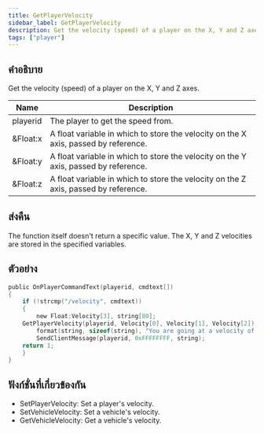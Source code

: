```yaml
---
title: GetPlayerVelocity
sidebar_label: GetPlayerVelocity
description: Get the velocity (speed) of a player on the X, Y and Z axes.
tags: ["player"]
---
```


## คำอธิบาย

Get the velocity (speed) of a player on the X, Y and Z axes.

| Name     | Description                                                                         |
| -------- | ----------------------------------------------------------------------------------- |
| playerid | The player to get the speed from.                                                   |
| &Float:x | A float variable in which to store the velocity on the X axis, passed by reference. |
| &Float:y | A float variable in which to store the velocity on the Y axis, passed by reference. |
| &Float:z | A float variable in which to store the velocity on the Z axis, passed by reference. |

## ส่งคืน

The function itself doesn't return a specific value. The X, Y and Z velocities are stored in the specified variables.

## ตัวอย่าง

```c
public OnPlayerCommandText(playerid, cmdtext[])
{
    if (!strcmp("/velocity", cmdtext))
    {
        new Float:Velocity[3], string[80];
    GetPlayerVelocity(playerid, Velocity[0], Velocity[1], Velocity[2]);
        format(string, sizeof(string), "You are going at a velocity of X: %f, Y: %f, Z: %f", Velocity[0], Velocity[1], Velocity[2]);
        SendClientMessage(playerid, 0xFFFFFFFF, string);
    return 1;
    }
}
```

## ฟังก์ชั่นที่เกี่ยวข้องกัน

- SetPlayerVelocity: Set a player's velocity.
- SetVehicleVelocity: Set a vehicle's velocity.
- GetVehicleVelocity: Get a vehicle's velocity.
